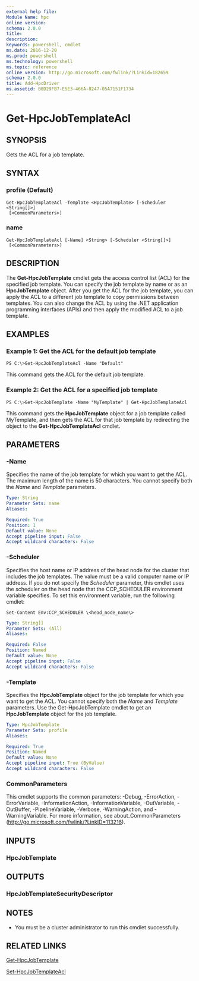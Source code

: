 ```yaml
---
external help file:
Module Name: hpc
online version:
schema: 2.0.0
title:
description:
keywords: powershell, cmdlet
ms.date: 2016-12-20
ms.prod: powershell
ms.technology: powershell
ms.topic: reference
online version: http://go.microsoft.com/fwlink/?LinkId=182659
schema: 2.0.0
title: Add-HpcDriver
ms.assetid: B0D29FB7-E5E3-466A-8247-05A7151F1734
---
```


# Get-HpcJobTemplateAcl

## SYNOPSIS
Gets the ACL for a job template.

## SYNTAX

### profile (Default)
```
Get-HpcJobTemplateAcl -Template <HpcJobTemplate> [-Scheduler <String[]>]
 [<CommonParameters>]
```

### name
```
Get-HpcJobTemplateAcl [-Name] <String> [-Scheduler <String[]>]
 [<CommonParameters>]
```

## DESCRIPTION
The **Get-HpcJobTemplate** cmdlet gets the access control list (ACL) for the specified job template.
You can specify the job template by name or as an **HpcJobTemplate** object.
After you get the ACL for the job template, you can apply the ACL to a different job template to copy permissions between templates.
You can also change the ACL by using the .NET application programming interfaces (APIs) and then apply the modified ACL to a job template.

## EXAMPLES

### Example 1: Get the ACL for the default job template
```
PS C:\>Get-HpcJobTemplateAcl -Name "Default"
```

This command gets the ACL for the default job template.

### Example 2: Get the ACL for a specified job template
```
PS C:\>Get-HpcJobTemplate -Name "MyTemplate" | Get-HpcJobTemplateAcl
```

This command gets the **HpcJobTemplate** object for a job template called MyTemplate, and then gets the ACL for that job template by redirecting the object to the **Get-HpcJobTemplateAcl** cmdlet.

## PARAMETERS

### -Name
Specifies the name of the job template for which you want to get the ACL.
The maximum length of the name is 50 characters.
You cannot specify both the *Name* and *Template* parameters.

```yaml
Type: String
Parameter Sets: name
Aliases:

Required: True
Position: 1
Default value: None
Accept pipeline input: False
Accept wildcard characters: False
```

### -Scheduler
Specifies the host name or IP address of the head node for the cluster that includes the job templates.
The value must be a valid computer name or IP address.
If you do not specify the *Scheduler* parameter, this cmdlet uses the scheduler on the head node that the CCP_SCHEDULER environment variable specifies.
To set this environment variable, run the following cmdlet:

`Set-Content Env:CCP_SCHEDULER \<head_node_name\>`

```yaml
Type: String[]
Parameter Sets: (All)
Aliases:

Required: False
Position: Named
Default value: None
Accept pipeline input: False
Accept wildcard characters: False
```

### -Template
Specifies the **HpcJobTemplate** object for the job template for which you want to get the ACL.
You cannot specify both the *Name* and *Template* parameters.
Use the Get-HpcJobTemplate cmdlet to get an **HpcJobTemplate** object for the job template.

```yaml
Type: HpcJobTemplate
Parameter Sets: profile
Aliases:

Required: True
Position: Named
Default value: None
Accept pipeline input: True (ByValue)
Accept wildcard characters: False
```

### CommonParameters
This cmdlet supports the common parameters: -Debug, -ErrorAction, -ErrorVariable, -InformationAction, -InformationVariable, -OutVariable, -OutBuffer, -PipelineVariable, -Verbose, -WarningAction, and -WarningVariable. For more information, see about_CommonParameters (http://go.microsoft.com/fwlink/?LinkID=113216).

## INPUTS

### HpcJobTemplate

## OUTPUTS

### HpcJobTemplateSecurityDescriptor

## NOTES
* You must be a cluster administrator to run this cmdlet successfully.

## RELATED LINKS

[Get-HpcJobTemplate](./Get-HpcJobTemplate.md)

[Set-HpcJobTemplateAcl](./Set-HpcJobTemplateAcl.md)
